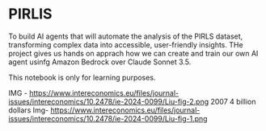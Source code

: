 # PIRLIS
To build AI agents that will automate the analysis of the PIRLS dataset, transforming complex data into accessible, user-friendly insights.
THe project gives us hands on apprach how we can create and train our own AI agent usinfg Amazon Bedrock over Claude Sonnet 3.5. 

This notebook is only for learning purposes. 

 
IMG - https://www.intereconomics.eu/files/journal-issues/intereconomics/10.2478/ie-2024-0099/Liu-fig-2.png 
2007 4 billion dollars 
Img- https://www.intereconomics.eu/files/journal-issues/intereconomics/10.2478/ie-2024-0099/Liu-fig-1.png 
